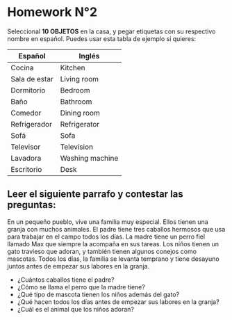 # Homework N°2
Seleccional **10 OBJETOS** en la casa, y pegar etiquetas con su respectivo nombre en español.
Puedes usar esta tabla de ejemplo si quieres:

| **Español**      | **Inglés**       |
|------------------|------------------|
| Cocina           | Kitchen          |
| Sala de estar    | Living room      |
| Dormitorio       | Bedroom          |
| Baño             | Bathroom         |
| Comedor          | Dining room      |
| Refrigerador     | Refrigerator     |
| Sofá             | Sofa             |
| Televisor        | Television       |
| Lavadora         | Washing machine  |
| Escritorio       | Desk             |

## Leer el siguiente parrafo y contestar las preguntas:
En un pequeño pueblo, vive una familia muy especial. Ellos tienen una granja con muchos animales. El padre tiene tres caballos hermosos que usa para trabajar en el campo todos los días. La madre tiene un perro fiel llamado Max que siempre la acompaña en sus tareas. Los niños tienen un gato travieso que adoran, y también tienen algunos conejos como mascotas. Todos los días, la familia se levanta temprano y tiene desayuno juntos antes de empezar sus labores en la granja.

-  ¿Cuántos caballos tiene el padre?
-  ¿Cómo se llama el perro que la madre tiene?
-  ¿Qué tipo de mascota tienen los niños además del gato?
-  ¿Qué hacen todos los días antes de empezar sus labores en la granja?
-  ¿Cuál es el animal que los niños adoran?

